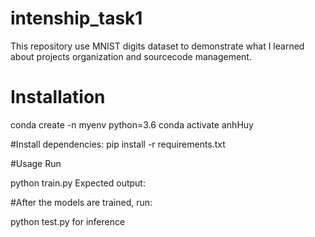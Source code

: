 # intenship_task1

This repository use MNIST digits dataset to demonstrate what I learned about projects organization and sourcecode management.

# Installation
conda create -n myenv python=3.6
conda activate anhHuy

#Install dependencies:
pip install -r requirements.txt

#Usage
Run

python train.py
Expected output:

#After the models are trained, run:

python test.py
for inference

